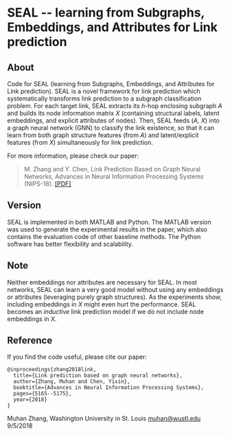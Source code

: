 SEAL -- learning from Subgraphs, Embeddings, and Attributes for Link prediction
===============================================================================

About
-----

Code for SEAL (learning from Subgraphs, Embeddings, and Attributes for Link prediction). SEAL is a novel framework for link prediction which systematically transforms link prediction to a subgraph classification problem. For each target link, SEAL extracts its *h*-hop enclosing subgraph *A* and builds its node information matrix *X* (containing structural labels, latent embeddings, and explicit attributes of nodes). Then, SEAL feeds (*A, X*) into a graph neural network (GNN) to classify the link existence, so that it can learn from both graph structure features (from *A*) and latent/explicit features (from *X*) simultaneously for link prediction.

For more information, please check our paper:
> M. Zhang and Y. Chen, Link Prediction Based on Graph Neural Networks, Advances in Neural Information Processing Systems (NIPS-18). [\[PDF\]](https://arxiv.org/pdf/1802.09691.pdf)

Version
-------

SEAL is implemented in both MATLAB and Python. The MATLAB version was used to generate the experimental results in the paper, which also contains the evaluation code of other baseline methods. The Python software has better flexibility and scalability.

Note
----

Neither embeddings nor attributes are necessary for SEAL. In most networks, SEAL can learn a very good model without using any embeddings or attributes (leveraging purely graph structures). As the experiments show, including embeddings in *X* might even hurt the performance. SEAL becomes an *inductive* link prediction model if we do not include node embeddings in *X*. 

Reference
---------

If you find the code useful, please cite our paper:

    @inproceedings{zhang2018link,
      title={Link prediction based on graph neural networks},
      author={Zhang, Muhan and Chen, Yixin},
      booktitle={Advances in Neural Information Processing Systems},
      pages={5165--5175},
      year={2018}
    }

Muhan Zhang, Washington University in St. Louis
muhan@wustl.edu
9/5/2018
